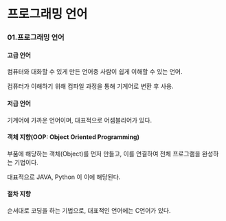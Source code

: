 # 프로그래밍 언어



### 01.프로그래밍 언어

#### 고급 언어

컴퓨터와 대화할 수 있게 만든 언어중 사람이 쉽게 이해할 수 있는 언어.

컴퓨터가 이해하기 위해 컴파일 과정을 통해 기계어로 변환 후 사용.

#### 저급 언어

기계어에 가까운 언어이며, 대표적으로 어셈블리어가 있다.



#### 객체 지향(OOP: Object Oriented Programming)

부품에 해당하는 객체(Object)를 먼저 만들고, 이를 연결하여 전체 프로그램을 완성하는 기법이다.

대표적으로 JAVA, Python 이 이에 해당된다.

#### 절차 지향

순서대로 코딩을 하는 기법으로, 대표적인 언어에는 C언어가 있다. 